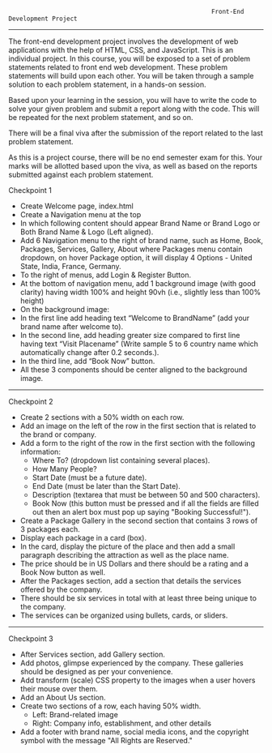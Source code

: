                                                             Front-End Development Project
   ---------------------------------------------------------------------------------------------------------------------------------------------------------------------------------------                                                         
The front-end development project involves the development of web applications with the help of HTML, CSS, and JavaScript. This is an individual project.
In this course, you will be exposed to a set of problem statements related to front end web development. These problem statements will build upon each other. You will be taken through a sample solution to each problem statement, in a hands-on session.

Based upon your learning in the session, you will have to write the code to solve your given problem and submit a report along with the code. This will be repeated for the next problem statement, and so on.

There will be a final viva after the submission of the report related to the last problem statement.

As this is a project course, there will be no end semester exam for this. Your marks will be allotted based upon the viva, as well as based on the reports submitted against each problem statement.

Checkpoint 1
*   Create Welcome page, index.html
*   Create a Navigation menu at the top
*   In which following content should appear Brand Name or Brand Logo or Both Brand Name & Logo (Left aligned).
*   Add 6 Navigation menu to the right of brand name, such as Home, Book, Packages, Services, Gallery, About where Packages menu contain dropdown, on hover Package option, it will display 4 Options - United State, India, France, Germany.
*   To the right of menus, add Login & Register Button.
*   At the bottom of navigation menu, add 1 background image (with good clarity) having width 100% and height 90vh (i.e., slightly less than 100% height)
*   On the background image:
*   In the first line add heading text “Welcome to BrandName” (add your brand name after welcome to).
*   In the second line, add heading greater size compared to first line having text “Visit Placename” (Write sample 5 to 6 country name which automatically change after 0.2 seconds.).
*   In the third line, add “Book Now” button.
*   All these 3 components should be center aligned to the background image.
  -----------------------------------------------------------------------------------------------------------------------------------------------------------------------------------------
Checkpoint 2
 * Create 2 sections with a 50% width on each row.
 * Add an image on the left of the row in the first section that is related to the brand or company.
 * Add a form to the right of the row in the first section with the following information:
     * Where To? (dropdown list containing several places).
     * How Many People?
     * Start Date (must be a future date).
     * End Date (must be later than the Start Date).
     * Description (textarea that must be between 50 and 500 characters).
     * Book Now (this button must be pressed and if all the fields are filled out then an alert box must pop up saying "Booking Successful!").
 * Create a Package Gallery in the second section that contains 3 rows of 3 packages each.
 * Display each package in a card (box).
 * In the card, display the picture of the place and then add a small paragraph describing the attraction as well as the place name.
 * The price should be in US Dollars and there should be a rating and a Book Now button as well.
 * After the Packages section, add a section that details the services offered by the company.
 * There should be six services in total with at least three being unique to the company.
 * The services can be organized using bullets, cards, or sliders.
-------------------------------------------------------------------------------------------------------------------------------------------------------------------------------------------
Checkpoint 3
* After Services section, add Gallery section.
* Add photos, glimpse experienced by the company. These galleries should be designed as per your convenience.
* Add transform (scale) CSS property to the images when a user hovers their mouse over them.
* Add an About Us section.
* Create two sections of a row, each having 50% width.
    * Left: Brand-related image
    * Right: Company info, establishment, and other details
* Add a footer with brand name, social media icons, and the copyright symbol with the message "All Rights are Reserved."
